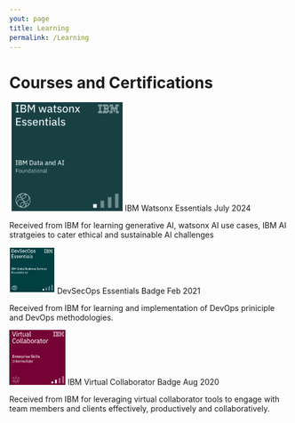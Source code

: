 ```yaml
---
yout: page
title: Learning
permalink: /Learning
---
```

# Courses and Certifications

![](https://github.com/abdhaleegit/abdhaleegit.github.io/raw/master/resource/Aibadge.png) IBM Watsonx Essentials July 2024

Received from IBM for learning generative AI, watsonx AI use cases, IBM AI stratgeies to cater ethical and sustainable AI challenges

![](https://github.com/abdhaleegit/abdhaleegit.github.io/raw/master/resource/devops.png) DevSecOps Essentials Badge Feb 2021 
	 
Received from IBM for learning and implementation of DevOps priniciple and DevOps methodologies.

![](https://github.com/abdhaleegit/abdhaleegit.github.io/raw/master/resource/virtualcolab.png) IBM Virtual Collaborator Badge Aug 2020

Received from IBM for leveraging virtual collaborator tools to engage with team members and clients effectively, productively and collaboratively.
